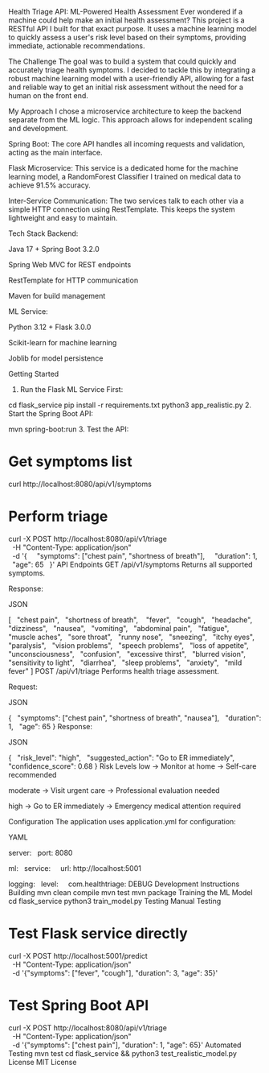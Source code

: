 Health Triage API: ML-Powered Health Assessment
Ever wondered if a machine could help make an initial health assessment? This project is a RESTful API I built for that exact purpose. It uses a machine learning model to quickly assess a user's risk level based on their symptoms, providing immediate, actionable recommendations.

The Challenge
The goal was to build a system that could quickly and accurately triage health symptoms. I decided to tackle this by integrating a robust machine learning model with a user-friendly API, allowing for a fast and reliable way to get an initial risk assessment without the need for a human on the front end.

My Approach
I chose a microservice architecture to keep the backend separate from the ML logic. This approach allows for independent scaling and development.

Spring Boot: The core API handles all incoming requests and validation, acting as the main interface.

Flask Microservice: This service is a dedicated home for the machine learning model, a RandomForest Classifier I trained on medical data to achieve 91.5% accuracy.

Inter-Service Communication: The two services talk to each other via a simple HTTP connection using RestTemplate. This keeps the system lightweight and easy to maintain.

Tech Stack
Backend:

Java 17 + Spring Boot 3.2.0

Spring Web MVC for REST endpoints

RestTemplate for HTTP communication

Maven for build management

ML Service:

Python 3.12 + Flask 3.0.0

Scikit-learn for machine learning

Joblib for model persistence

Getting Started
1. Run the Flask ML Service First:

cd flask_service
pip install -r requirements.txt
python3 app_realistic.py
2. Start the Spring Boot API:

mvn spring-boot:run
3. Test the API:

# Get symptoms list
curl http://localhost:8080/api/v1/symptoms

# Perform triage
curl -X POST http://localhost:8080/api/v1/triage \
  -H "Content-Type: application/json" \
  -d '{
    "symptoms": ["chest pain", "shortness of breath"],
    "duration": 1,
    "age": 65
  }'
API Endpoints
GET /api/v1/symptoms
Returns all supported symptoms.

Response:

JSON

[
  "chest pain",
  "shortness of breath", 
  "fever",
  "cough",
  "headache",
  "dizziness",
  "nausea",
  "vomiting",
  "abdominal pain",
  "fatigue",
  "muscle aches",
  "sore throat",
  "runny nose",
  "sneezing",
  "itchy eyes",
  "paralysis",
  "vision problems",
  "speech problems",
  "loss of appetite",
  "unconsciousness",
  "confusion",
  "excessive thirst",
  "blurred vision",
  "sensitivity to light",
  "diarrhea",
  "sleep problems",
  "anxiety",
  "mild fever"
]
POST /api/v1/triage
Performs health triage assessment.

Request:

JSON

{
  "symptoms": ["chest pain", "shortness of breath", "nausea"],
  "duration": 1,
  "age": 65
}
Response:

JSON

{
  "risk_level": "high",
  "suggested_action": "Go to ER immediately",
  "confidence_score": 0.68
}
Risk Levels
low -> Monitor at home -> Self-care recommended 

moderate -> Visit urgent care -> Professional evaluation needed 

high -> Go to ER immediately -> Emergency medical attention required 

Configuration
The application uses application.yml for configuration:

YAML

server:
  port: 8080

ml:
  service:
    url: http://localhost:5001

logging:
  level:
    com.healthtriage: DEBUG
Development Instructions
Building
mvn clean compile
mvn test
mvn package
Training the ML Model
cd flask_service
python3 train_model.py
Testing
Manual Testing
# Test Flask service directly
curl -X POST http://localhost:5001/predict \
  -H "Content-Type: application/json" \
  -d '{"symptoms": ["fever", "cough"], "duration": 3, "age": 35}'

# Test Spring Boot API
curl -X POST http://localhost:8080/api/v1/triage \
  -H "Content-Type: application/json" \
  -d '{"symptoms": ["chest pain"], "duration": 1, "age": 65}'
Automated Testing
mvn test
cd flask_service && python3 test_realistic_model.py
License
MIT License
